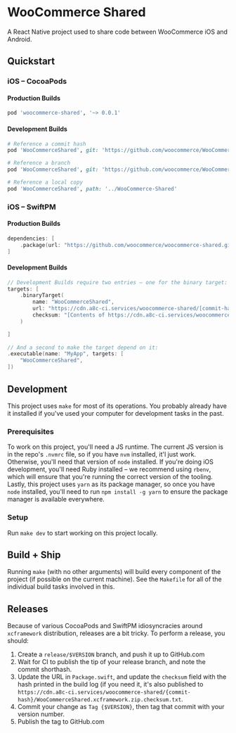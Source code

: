 # WooCommerce Shared

A React Native project used to share code between WooCommerce iOS and Android.

## Quickstart

### iOS – CocoaPods

#### Production Builds
```ruby
pod 'woocommerce-shared', '~> 0.0.1'
```

#### Development Builds
```ruby
# Reference a commit hash
pod 'WooCommerceShared', git: 'https://github.com/woocommerce/WooCommerce-Shared.git', commit: '6cba1e9'

# Reference a branch
pod 'WooCommerceShared', git: 'https://github.com/woocommerce/WooCommerce-Shared.git', branch: 'trunk'

# Reference a local copy
pod 'WooCommerceShared', path: '../WooCommerce-Shared'
```

### iOS – SwiftPM

#### Production Builds
```swift
dependencies: [
    .package(url: "https://github.com/woocommerce/woocommerce-shared.git", .upToNextMajor(from: "0.0.1"))
]
```

#### Development Builds
```swift
// Development Builds require two entries – one for the binary target:
targets: [
    .binaryTarget(
        name: "WooCommerceShared",
        url: "https://cdn.a8c-ci.services/woocommerce-shared/[commit-hash]/WooCommerceShared.xcframework.zip",
        checksum: "[Contents of https://cdn.a8c-ci.services/woocommerce-shared/[commit-hash]/WooCommerceShared.xcframework.zip.checksum.txt]"
    )

]
 
// And a second to make the target depend on it:
.executable(name: "MyApp", targets: [
	"WooCommerceShared",
])

```


## Development

This project uses `make` for most of its operations. You probably already have it installed if you've used your computer for development tasks in the past.

### Prerequisites

To work on this project, you'll need a JS runtime. The current JS version is in the repo's `.nvmrc` file, so if you have `nvm` installed, it'l just work. Otherwise, you'll need that version of `node` installed. If you're doing iOS development, you'll need Ruby installed – we recommend using `rbenv`, which will ensure that you're running the correct version of the tooling. Lastly, this project uses `yarn` as its package manager, so once you have `node` installed, you'll need to run `npm install -g yarn` to ensure the package manager is available everywhere.

### Setup

Run `make dev` to start working on this project locally.

## Build + Ship

Running `make` (with no other arguments) will build every component of the project (if possible on the current machine). See the `Makefile` for all of the individual build tasks involved in this.

## Releases

Because of various CocoaPods and SwiftPM idiosyncracies around `xcframework` distribution, releases are a bit tricky. To perform a release, you should:

1. Create a `release/$VERSION` branch, and push it up to GitHub.com
2. Wait for CI to publish the tip of your release branch, and note the commit shorthash.
3. Update the URL in `Package.swift`, and update the `checksum` field with the hash printed in the build log (if you need it, it's also published to `https://cdn.a8c-ci.services/woocommerce-shared/{commit-hash}/WooCommerceShared.xcframework.zip.checksum.txt`.
4. Commit your change as `Tag {$VERSION}`, then tag that commit with your version number.
5. Publish the tag to GitHub.com

